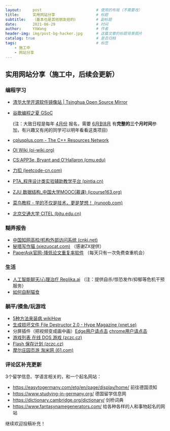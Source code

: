 ```yaml
---
layout:     post   				        # 使用的布局（不需要改）
title:      实用网站分享 					# 标题 
subtitle:   （基本也是其他朋友给的）		# 副标题
date:       2021-06-29 				    # 时间
author:     YXWang 					    # 作者
header-img: img/post-bg-hacker.jpg	 	# 这篇文章的标题背景图片
catalog: true 						    # 是否归档
tags:								    # 标签
    - 施工中
    - 网站分享
---
```


## 实用网站分享（施工中，后续会更新）

### 编程学习

- [清华大学开源软件镜像站 | Tsinghua Open Source Mirror](https://mirrors.tuna.tsinghua.edu.cn/)

- [谷歌编程之夏 GSoC](https://summerofcode.withgoogle.com/) 

  (注：大致日程是每年 <u>4月份</u> 报名，需要 <u>6月到8月</u> 有**完整的三个月时间**参加，有兴趣又有闲的同学可以明年看看这类项目)

- [cplusplus.com - The C++ Resources Network](http://www.cplusplus.com/)

- [OI Wiki (oi-wiki.org)](https://oi-wiki.org/)

- [CS:APP3e, Bryant and O'Hallaron (cmu.edu)](http://csapp.cs.cmu.edu/3e/home.html)

- [力扣 (leetcode-cn.com)](https://leetcode-cn.com/)

- [PTA_程序设计类实验辅助教学平台 (pintia.cn)](https://pintia.cn/)

- [ZJU 数据结构_中国大学MOOC(慕课) (icourse163.org)](https://www.icourse163.org/learn/ZJU-93001#/learn/announce)

- [菜鸟教程 - 学的不仅是技术，更是梦想！ (runoob.com)](https://www.runoob.com/)

- [北京交通大学 CITEL (bjtu.edu.cn)](https://citel.bjtu.edu.cn/)

### 糊弄报告

- [中国知网高校/机构外部访问系统 (cnki.net)](https://fsso.cnki.net/)
- [秘塔写作猫 (xiezuocat.com)](https://xiezuocat.com/#/) （感谢ZX提供）
- [PaperAsk官网-降低论文重复率软件](https://www.paperask.com/) （每天只有一次免费查重机会）

### 生活

- [人工智能聊天/心理治疗 Replika.ai](https://replika.ai/) （注：提供自杀/惊恐发作/抑郁等危机干预服务）
- [如何自制猫食](https://zh.wikihow.com/养猫)

### 躺平/摸鱼/玩游戏

- [5种方法来装病 wikiHow](https://zh.wikihow.com/装病) 
- [生成损坏文件 File Destructor 2.0 - Hype Magazine (xnet.se)](http://www.xnet.se/fd/)
- 分屏插件（把视频变成画中画）[Edge用户请点击](https://microsoftedge.microsoft.com/addons/detail/pip-picture-in-picture-/gokdpnhaggoioddclnnlpjfnkdinjjcc)   [chrome用户请点击](https://chrome.google.com/webstore/detail/cbgkkbaghihhnaeabfcmmglhnfkfnpon)
- [游戏列表 在线 DOS 游戏 (zczc.cz)](https://dos.zczc.cz/games/)
- [Flash 保存计划 (zczc.cz)](https://flash.zczc.cz/)
- [摩尔庄园页游 淘米网 (61.com)](http://zmole.61.com/)


### 评论区补充更新
3个留学信息、学语言相关的，和一个起名网站：

- <https://easytogermany.com/etg/en/page/display/home/> 前往德国须知
- <https://www.studying-in-germany.org/> 德国留学信息网
- <https://dictionary.cambridge.org/dictionary/> 剑桥词典
- <https://www.fantasynamegenerators.com/> 给各种各样的人和事物起名的网站

继续欢迎投稿补充！



